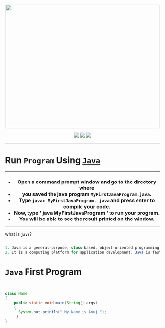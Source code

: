 <p align="center">
    
<img align="center" width="500" height="400" src="https://logos-download.com/wp-content/uploads/2016/10/Java_logo_icon.png" />

</p>

<p align = "center">
<img src="https://forthebadge.com/images/badges/for-you.svg" /> 
<img src="https://forthebadge.com/images/badges/made-with-python.svg" />
<img src="https://forthebadge.com/images/badges/built-by-developers.svg" />
</p>

_____________________________
# <h1>Run **`Program`** Using <a href="#" >**`Java`**</a></h1>
_____________________________


<h3 align="center">
    
-   Open a command prompt window and go to the directory where 
-   you saved the java program **`MyFirstJavaProgram.java`**.
-   Type **`javac MyFirstJavaProgram. java`** and press enter to compile your code.
-   Now, type ' java MyFirstJavaProgram ' to run your program.
-   You will be able to see the result printed on the window.

</h3>

________________________


what is **`java`**?
```java

1. Java is a general-purpose, class-based, object-oriented programming language designed for having lesser implementation dependencies. 
2. It is a computing platform for application development. Java is fast, secure, and reliable, therefore

```
    
# **`Java`** First Program
```java


class Name
{
    public static void main(String[] args)
    {
      System.out.println(" My Name is Anuj ");
     }
}
```

     
    



